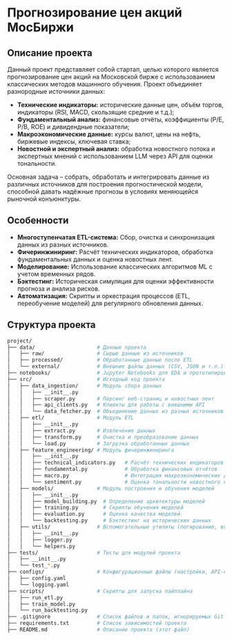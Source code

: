 # Прогнозирование цен акций МосБиржи

## Описание проекта

Данный проект представляет собой стартап, целью которого является прогнозирование цен акций на Московской бирже с использованием классических методов машинного обучения. Проект объединяет разнородные источники данных:
- **Технические индикаторы:** исторические данные цен, объём торгов, индикаторы (RSI, MACD, скользящие средние и т.д.);
- **Фундаментальный анализ:** финансовые отчёты, коэффициенты (P/E, P/B, ROE) и дивидендные показатели;
- **Макроэкономические данные:** курсы валют, цены на нефть, биржевые индексы, ключевая ставка;
- **Новостной и экспертный анализ:** обработка новостного потока и экспертных мнений с использованием LLM через API для оценки тональности.

Основная задача – собрать, обработать и интегрировать данные из различных источников для построения прогностической модели, способной давать надёжные прогнозы в условиях меняющейся рыночной конъюнктуры.

## Особенности

- **Многоступенчатая ETL-система:** Сбор, очистка и синхронизация данных из разных источников.
- **Фичеринжиниринг:** Расчёт технических индикаторов, обработка фундаментальных данных и оценка новостных лент.
- **Моделирование:** Использование классических алгоритмов ML с учетом временных рядов.
- **Бэктестинг:** Историческая симуляция для оценки эффективности прогноза и анализа рисков.
- **Автоматизация:** Скрипты и оркестрация процессов (ETL, переобучение моделей) для регулярного обновления данных.

## Структура проекта

```bash
project/
├── data/                    # Данные проекта
│   ├── raw/                 # Сырые данные из источников
│   ├── processed/           # Обработанные данные после ETL
│   └── external/            # Внешние файлы данных (CSV, JSON и т.п.)
├── notebooks/               # Jupyter Notebooks для EDA и прототипирования
├── src/                     # Исходный код проекта
│   ├── data_ingestion/      # Модуль сбора данных
│   │   ├── __init__.py
│   │   ├── scraper.py       # Парсинг веб-страниц и новостных лент
│   │   ├── api_clients.py   # Клиенты для работы с внешними API
│   │   └── data_fetcher.py  # Объединение данных из разных источников
│   ├── etl/                 # Модуль ETL
│   │   ├── __init__.py
│   │   ├── extract.py       # Извлечение данных
│   │   ├── transform.py     # Очистка и преобразование данных
│   │   └── load.py          # Загрузка обработанных данных
│   ├── feature_engineering/ # Модуль фичеринжиниринга
│   │   ├── __init__.py
│   │   ├── technical_indicators.py   # Расчёт технических индикаторов
│   │   ├── fundamental.py            # Обработка финансовых отчётов
│   │   ├── macro.py                  # Интеграция макроэкономических данных
│   │   └── sentiment.py              # Оценка тональности новостного контента
│   ├── models/              # Модуль построения и обучения моделей
│   │   ├── __init__.py
│   │   ├── model_building.py  # Определение архитектуры моделей
│   │   ├── training.py        # Скрипты обучения моделей
│   │   ├── evaluation.py      # Оценка качества моделей
│   │   └── backtesting.py     # Бэктестинг на исторических данных
│   ├── utils/               # Вспомогательные утилиты (логирование, вспомогательные функции)
│   │   ├── __init__.py
│   │   ├── logger.py
│   │   └── helpers.py
├── tests/                   # Тесты для модулей проекта
│   ├── __init__.py
│   └── test_*.py
├── configs/                 # Конфигурационные файлы (настройки, API-ключи, логирование)
│   ├── config.yaml
│   └── logging.yaml
├── scripts/                 # Скрипты для запуска пайплайна
│   ├── run_etl.py
│   ├── train_model.py
│   └── run_backtesting.py
├── .gitignore               # Список файлов и папок, игнорируемых Git
├── requirements.txt         # Список зависимостей проекта
├── README.md                # Описание проекта (этот файл)
